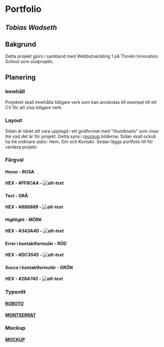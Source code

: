 # Portfolio
## **_Tobias Wadseth_**

## Bakgrund
Detta projekt gjors i samband med Webbutveckling 1 på Thorén Innovation School som slutprojekt.

## Planering

### Innehåll
Projektet skall innehålla tidigare verk som kan användas till exempel till ett CV för att visa tidigare verk.

### Layout
Sidan är tänkt att vara upplagd i ett gridformat med "thumbnails" som visar lite vad det är för projekt. Detta syns i [mockup] bilderna. Sidan skall också ha tre ordinare sidor: Hem, Om och Kontakt. Sedan läggs portfolio till för vardera projekt.

[mockup]: https://github.com/wadsethtobias/WU1_ToWa#Mockup

### Färgval
#### Hover - ROSA
##### HEX - #FF8CAA - ![alt-text](https://via.placeholder.com/15/FF8CAA/FF8CAA?Text=%20 "#FF8CAA")

#### Text - GRÅ
##### HEX - #888888 - ![alt-text](https://via.placeholder.com/15/888888/888888?Text=%20 "#888888")

#### Highlight - MÖRK
##### HEX - #343A40 - ![alt-text](https://via.placeholder.com/15/343A40/343A40?Text=%20 "#343A40")

#### Error i kontaktformulär - RÖD
##### HEX - #DC3545 - ![alt-text](https://via.placeholder.com/15/DC3545/DC3545?Text=%20 "#DC3545")

#### Succe i kontaktformulär - GRÖN
##### HEX - #28A745 - ![alt-text](https://via.placeholder.com/15/28A745/28A745?Text=%20 "#28A745")

### Typsnitt
#### [ROBOTO](https://fonts.google.com/specimen/Roboto)

#### [MONTSERRAT](https://fonts.google.com/specimen/Montserrat)

### Mockup
#### [MOCKUP](https://github.com/wadsethtobias/WU1_ToWa/tree/master/mockup)
